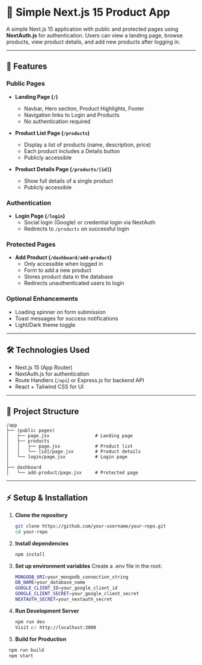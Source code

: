 # 🌟 Simple Next.js 15 Product App

A simple Next.js 15 application with public and protected pages using **NextAuth.js** for authentication. Users can view a landing page, browse products, view product details, and add new products after logging in.

---

## 🚀 Features

### Public Pages
- **Landing Page (`/`)**  
  - Navbar, Hero section, Product Highlights, Footer  
  - Navigation links to Login and Products  
  - No authentication required  

- **Product List Page (`/products`)**  
  - Display a list of products (name, description, price)  
  - Each product includes a Details button  
  - Publicly accessible  

- **Product Details Page (`/products/[id]`)**  
  - Show full details of a single product  
  - Publicly accessible  

### Authentication
- **Login Page (`/login`)**  
  - Social login (Google) or credential login via NextAuth  
  - Redirects to `/products` on successful login  

### Protected Pages
- **Add Product (`/dashboard/add-product`)**  
  - Only accessible when logged in  
  - Form to add a new product  
  - Stores product data in the database  
  - Redirects unauthenticated users to login  

### Optional Enhancements
- Loading spinner on form submission  
- Toast messages for success notifications  
- Light/Dark theme toggle  

---

## 🛠 Technologies Used
- Next.js 15 (App Router)  
- NextAuth.js for authentication  
- Route Handlers (`/api`) or Express.js for backend API  
- React + Tailwind CSS for UI  

---

## 📂 Project Structure
    /app
    ├── (public pages)
    │   ├── page.jsx                 # Landing page
    │   ├── products
    │   │   ├── page.jsx             # Product list
    │   │   └── [id]/page.jsx        # Product details
    │   └── login/page.jsx           # Login page
    │
    ├── dashboard
    │   └── add-product/page.jsx     # Protected page

---

## ⚡ Setup & Installation

1. **Clone the repository**
   ```bash
   git clone https://github.com/your-username/your-repo.git
   cd your-repo
2. **Install dependencies**
     ```bash
     npm install
3. **Set up environment variables**
   Create a .env file in the root:
   ```bash
   MONGODB_URI=your_mongodb_connection_string
   DB_NAME=your_database_name
   GOOGLE_CLIENT_ID=your_google_client_id
   GOOGLE_CLIENT_SECRET=your_google_client_secret
   NEXTAUTH_SECRET=your_nextauth_secret
4. **Run Development Server**
   ```bash
   npm run dev
   Visit 👉 http://localhost:3000
5. **Build for Production**
  ```bash
   npm run build
   npm start   
   
   

